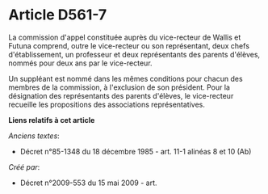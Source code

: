 # Article D561-7

La commission d'appel constituée auprès du vice-recteur de Wallis et Futuna comprend, outre le vice-recteur ou son
représentant, deux chefs d'établissement, un professeur et deux représentants des parents d'élèves, nommés pour deux ans par
le vice-recteur.

Un suppléant est nommé dans les mêmes conditions pour chacun des membres de la commission, à l'exclusion de son président.
Pour la désignation des représentants des parents d'élèves, le vice-recteur recueille les propositions des associations
représentatives.

**Liens relatifs à cet article**

_Anciens textes_:

  - Décret n°85-1348 du 18 décembre 1985 - art. 11-1 alinéas 8 et 10 (Ab)

_Créé par_:

  - Décret n°2009-553 du 15 mai 2009 - art.

